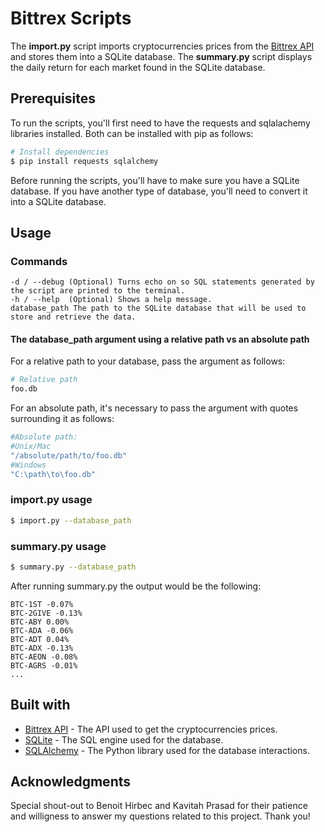 # Bittrex Scripts
The **import.py** script imports cryptocurrencies prices from the [Bittrex API](https://bittrex.com/home/api) and stores them into a SQLite database. The **summary.py** script displays the daily return for each market found in the SQLite database. 

## Prerequisites
To run the scripts, you'll first need to have the requests and sqlalachemy libraries installed. Both can be installed with pip as follows: 

```bash
# Install dependencies
$ pip install requests sqlalchemy 

```
Before running the scripts, you'll have to make sure you have a SQLite database. If you have another type of database, you'll need to convert it into a SQLite database.  

## Usage 
### Commands 
```text
-d / --debug (Optional) Turns echo on so SQL statements generated by the script are printed to the terminal.
-h / --help  (Optional) Shows a help message.
database_path The path to the SQLite database that will be used to store and retrieve the data.
```
#### The database_path argument using a relative path vs an absolute path
For a relative path to your database, pass the argument as follows:
```bash
# Relative path
foo.db
```
For an absolute path, it's necessary to pass the argument with quotes surrounding it as follows:
```bash
#Absolute path:
#Unix/Mac
"/absolute/path/to/foo.db"
#Windows
"C:\path\to\foo.db"
```
### import.py usage
```bash
$ import.py --database_path
```

### summary.py usage
```bash
$ summary.py --database_path
```
 After running summary.py the output would be the following:
 
 ```text
BTC-1ST -0.07%
BTC-2GIVE -0.13%
BTC-ABY 0.00%
BTC-ADA -0.06%
BTC-ADT 0.04%
BTC-ADX -0.13%
BTC-AEON -0.08%
BTC-AGRS -0.01%
...
```
## Built with
* [Bittrex API](https://bittrex.com/home/api) - The API used to get the cryptocurrencies prices.
* [SQLite](https://www.sqlite.org) - The SQL engine used for the database.
* [SQLAlchemy](https://www.sqlalchemy.org) - The Python library used for the database interactions. 

## Acknowledgments 
Special shout-out to Benoit Hirbec and Kavitah Prasad for their patience and willigness to answer my questions related to this project. Thank you!
